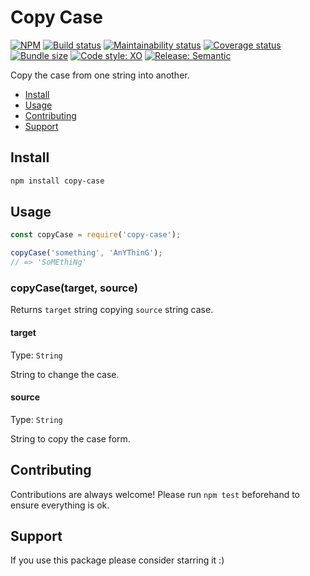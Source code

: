 # Copy Case

[![NPM](https://img.shields.io/npm/v/copy-case)](https://www.npmjs.com/package/copy-case)
[![Build status](https://img.shields.io/github/workflow/status/alvarocastro/copy-case/build)](https://github.com/alvarocastro/copy-case/actions?query=workflow%3Abuild)
[![Maintainability status](https://img.shields.io/codeclimate/maintainability/alvarocastro/copy-case)](https://codeclimate.com/github/alvarocastro/copy-case/maintainability)
[![Coverage status](https://img.shields.io/coveralls/github/alvarocastro/copy-case)](https://coveralls.io/github/alvarocastro/copy-case?branch=master)
[![Bundle size](https://img.shields.io/bundlephobia/min/copy-case)](https://bundlephobia.com/result?p=copy-case)
[![Code style: XO](https://img.shields.io/badge/code_style-XO-5ed9c7.svg)](https://github.com/xojs/xo)
[![Release: Semantic](https://img.shields.io/badge/%F0%9F%93%A6%F0%9F%9A%80-semantic--release-e10079.svg)](https://github.com/semantic-release/semantic-release)

Copy the case from one string into another.

- [Install](#install)
- [Usage](#usage)
- [Contributing](#contributing)
- [Support](#support)

## Install

```bash
npm install copy-case
```

## Usage

```js
const copyCase = require('copy-case');

copyCase('something', 'AnYThinG');
// => 'SoMEthiNg'
```

### copyCase(target, source)

Returns `target` string copying `source` string case.

#### target

Type: `String`

String to change the case.

#### source

Type: `String`

String to copy the case form.

## Contributing

Contributions are always welcome! Please run `npm test` beforehand to ensure everything is ok.

## Support

If you use this package please consider starring it :)
